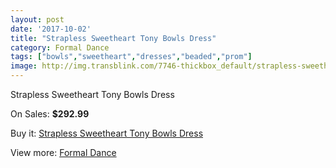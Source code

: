 ```yaml
---
layout: post
date: '2017-10-02'
title: "Strapless Sweetheart Tony Bowls Dress"
category: Formal Dance
tags: ["bowls","sweetheart","dresses","beaded","prom"]
image: http://img.transblink.com/7746-thickbox_default/strapless-sweetheart-tony-bowls-dress.jpg
---
```

Strapless Sweetheart Tony Bowls Dress

On Sales: **$292.99**
<a href="https://www.transblink.com/en/formal-dance/2505-strapless-sweetheart-tony-bowls-dress.html"><amp-img layout="responsive" width="600" height="600" src="//img.transblink.com/7746-thickbox_default/strapless-sweetheart-tony-bowls-dress.jpg" alt="Strapless Sweetheart Tony Bowls Dress 0" /></a>
<a href="https://www.transblink.com/en/formal-dance/2505-strapless-sweetheart-tony-bowls-dress.html"><amp-img layout="responsive" width="600" height="600" src="//img.transblink.com/7748-thickbox_default/strapless-sweetheart-tony-bowls-dress.jpg" alt="Strapless Sweetheart Tony Bowls Dress 1" /></a>
<a href="https://www.transblink.com/en/formal-dance/2505-strapless-sweetheart-tony-bowls-dress.html"><amp-img layout="responsive" width="600" height="600" src="//img.transblink.com/7747-thickbox_default/strapless-sweetheart-tony-bowls-dress.jpg" alt="Strapless Sweetheart Tony Bowls Dress 2" /></a>

Buy it: [Strapless Sweetheart Tony Bowls Dress](https://www.transblink.com/en/formal-dance/2505-strapless-sweetheart-tony-bowls-dress.html "Strapless Sweetheart Tony Bowls Dress")

View more: [Formal Dance](https://www.transblink.com/en/6-formal-dance "Formal Dance")
